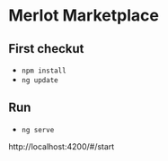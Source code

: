 # Merlot Marketplace

## First checkut
* `npm install`
* `ng update`

## Run
* `ng serve`

http://localhost:4200/#/start 